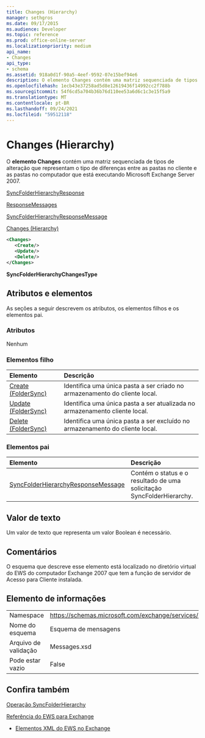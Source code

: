 ```yaml
---
title: Changes (Hierarchy)
manager: sethgros
ms.date: 09/17/2015
ms.audience: Developer
ms.topic: reference
ms.prod: office-online-server
ms.localizationpriority: medium
api_name:
- Changes
api_type:
- schema
ms.assetid: 918a0d1f-90a5-4eef-9592-07e15bef94e6
description: O elemento Changes contém uma matriz sequenciada de tipos de alteração que representam o tipo de diferenças entre as pastas no cliente e as pastas no computador que está executando Microsoft Exchange Server 2007.
ms.openlocfilehash: 1ecb43e37258ad5d8e12619436f14992cc2f788b
ms.sourcegitcommit: 54f6cd5a704b36b76d110ee53a6d6c1c3e15f5a9
ms.translationtype: MT
ms.contentlocale: pt-BR
ms.lasthandoff: 09/24/2021
ms.locfileid: "59512118"
---
```

# <a name="changes-hierarchy"></a>Changes (Hierarchy)

O **elemento Changes** contém uma matriz sequenciada de tipos de alteração que representam o tipo de diferenças entre as pastas no cliente e as pastas no computador que está executando Microsoft Exchange Server 2007. 
  
[SyncFolderHierarchyResponse](syncfolderhierarchyresponse.md)
  
[ResponseMessages](responsemessages.md)
  
[SyncFolderHierarchyResponseMessage](syncfolderhierarchyresponsemessage.md)
  
[Changes (Hierarchy)](changes-hierarchy.md)
  
```xml
<Changes>
   <Create/>
   <Update/>
   <Delete/>
</Changes>
```

 **SyncFolderHierarchyChangesType**
## <a name="attributes-and-elements"></a>Atributos e elementos

As seções a seguir descrevem os atributos, os elementos filhos e os elementos pai.
  
### <a name="attributes"></a>Atributos

Nenhum
  
### <a name="child-elements"></a>Elementos filho

|**Elemento**|**Descrição**|
|:-----|:-----|
|[Create (FolderSync)](create-foldersync.md) <br/> |Identifica uma única pasta a ser criado no armazenamento do cliente local.  <br/> |
|[Update (FolderSync)](update-foldersync.md) <br/> |Identifica uma única pasta a ser atualizada no armazenamento cliente local.  <br/> |
|[Delete (FolderSync)](delete-foldersync.md) <br/> |Identifica uma única pasta a ser excluído no armazenamento do cliente local.  <br/> |
   
### <a name="parent-elements"></a>Elementos pai

|**Elemento**|**Descrição**|
|:-----|:-----|
|[SyncFolderHierarchyResponseMessage](syncfolderhierarchyresponsemessage.md) <br/> |Contém o status e o resultado de uma solicitação SyncFolderHierarchy.  <br/> |
   
## <a name="text-value"></a>Valor de texto

Um valor de texto que representa um valor Boolean é necessário.
  
## <a name="remarks"></a>Comentários

O esquema que descreve esse elemento está localizado no diretório virtual do EWS do computador Exchange 2007 que tem a função de servidor de Acesso para Cliente instalada.
  
## <a name="element-information"></a>Elemento de informações

|||
|:-----|:-----|
|Namespace  <br/> |https://schemas.microsoft.com/exchange/services/2006/messages  <br/> |
|Nome do esquema  <br/> |Esquema de mensagens  <br/> |
|Arquivo de validação  <br/> |Messages.xsd  <br/> |
|Pode estar vazio  <br/> |False  <br/> |
   
## <a name="see-also"></a>Confira também



[Operação SyncFolderHierarchy](syncfolderhierarchy-operation.md)


[Referência do EWS para Exchange](ews-reference-for-exchange.md)
  
- [Elementos XML do EWS no Exchange](ews-xml-elements-in-exchange.md)

